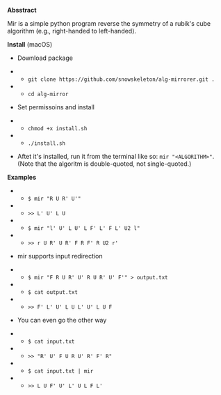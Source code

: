 **Absstract**

Mir is a simple python program reverse the symmetry of a rubik's cube algorithm (e.g., right-handed to left-handed).


**Install** (macOS)

* Download package

* * ```git clone https://github.com/snowskeleton/alg-mirrorer.git .```

* * ```cd alg-mirror```

* Set permissoins and install

* * ```chmod +x install.sh```

* * ```./install.sh```

* Aftet it's installed, run it from the terminal like so: ```mir "<ALGORITHM>"```. (Note that the algoritm is double-quoted, not single-quoted.)

**Examples**

* * ```$ mir "R U R' U'"```

* * ```>> L' U' L U```

* * ```$ mir "l' U' L U' L F' L' F L' U2 l"```

* * ```>> r U R' U R' F R F' R U2 r'```

* mir supports input redirection
* * ```$ mir "F R U R' U' R U R' U' F'" > output.txt```

* * ```$ cat output.txt```

* * ```>> F' L' U' L U L' U' L U F```

* You can even go the other way

* * ```$ cat input.txt```

* * ```>> "R' U' F U R U' R' F' R"```

* * ```$ cat input.txt | mir```

* * ```>> L U F' U' L' U L F L'```
